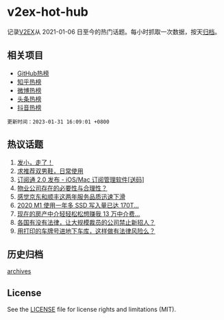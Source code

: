 # v2ex-hot-hub

 记录[V2EX](https://www.v2ex.com/)从 2021-01-06 日至今的热门话题。每小时抓取一次数据，按天[归档](archives)。
 
 ## 相关项目

- [GitHub热榜](https://github.com/snaildev/github-hot-hub)
- [知乎热榜](https://github.com/snaildev/zhihu-hot-hub)
- [微博热榜](https://github.com/snaildev/weibo-hot-hub)
- [头条热榜](https://github.com/snaildev/toutiao-hot-hub)
- [抖音热榜](https://github.com/snaildev/douyin-hot-hub)


 `更新时间：2023-01-31 16:09:01 +0800`

## 热议话题

1. [发小，走了！](https://www.v2ex.com/t/911802)
1. [求推荐双男鞋，日常使用](https://www.v2ex.com/t/911677)
1. [订阅通 2.0 发布 - iOS/Mac 订阅管理软件[送码]](https://www.v2ex.com/t/911840)
1. [物业公司存在的必要性与合理性？](https://www.v2ex.com/t/911891)
1. [感觉京东和顺丰这两年服务品质迅速下滑](https://www.v2ex.com/t/911831)
1. [2020 M1 使用一年多 SSD 写入量已达 170T...](https://www.v2ex.com/t/911728)
1. [现在的房产中介轻轻松松想赚我 13 万中介费...](https://www.v2ex.com/t/911742)
1. [各国有没有法律，让大规模裁员的公司禁止新招人？](https://www.v2ex.com/t/911792)
1. [用打印的车牌号进地下车库，这样做有法律风险么？](https://www.v2ex.com/t/911876)

## 历史归档

[archives](archives)

## License

See the [LICENSE](LICENSE) file for license rights and limitations (MIT).
